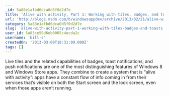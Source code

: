 ```yaml
---
_id: 5a88e1afbd6dca0d5f0d2d7e
title: 'Alive with activity, Part 1: Working with tiles, badges, and toasts'
url: 'http://blogs.msdn.com/b/windowsappdev/archive/2013/02/21/alive-with-activity-part-1-working-with-tiles-badges-and-toasts.aspx'
category: 5a88e1afbd6dca0d5f0d2d7e
slug: 'alive-with-activity-part-1-working-with-tiles-badges-and-toasts'
user_id: 5a83ce59d6eb0005c4ecda2c
username: 'bill-s'
createdOn: '2013-03-09T18:31:09.000Z'
tags: []
---
```


Live tiles and the related capabilities of badges, toast notifications, and push notifications are one of the most distinguishing features of Windows 8 and Windows Store apps. They combine to create a system that is “alive with activity”: apps have a constant flow of info coming in from their services that’s visible on both the Start screen and the lock screen, even when those apps aren’t running.
